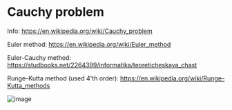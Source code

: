 <h1>Cauchy problem</h1>

Info: https://en.wikipedia.org/wiki/Cauchy_problem

Euler method: https://en.wikipedia.org/wiki/Euler_method

Euler-Cauchy method: https://studbooks.net/2264399/informatika/teoreticheskaya_chast

Runge–Kutta method (used 4'th order): https://en.wikipedia.org/wiki/Runge–Kutta_methods

![image](https://github.com/eternalowo/Cauchy-Problem/assets/98911288/1cd7b72f-72f6-4b56-8221-7c7666f64163)
